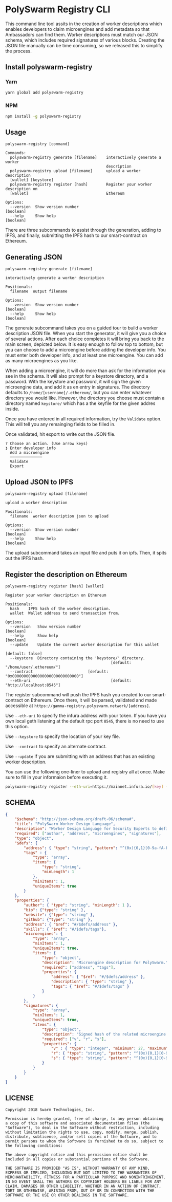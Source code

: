 # PolySwarm Registry CLI

This command line tool assits in the creation of worker descriptions which enables developers to claim microengines and add metadata so that Ambassadors can find them.
Worker descriptions must match our JSON schema, which includes required signatures of various blocks.
Creating the JSON file manually can be time consuming, so we released this to simplify the process.

## Install polyswarm-registry

### Yarn

```sh
yarn global add polyswarm-registry
```

### NPM

```sh
npm install -g polyswarm-registry
```

## Usage

```text
polyswarm-registry [command]

Commands:
  polyswarm-registry generate [filename]    interactively generate a worker
                                            description
  polyswarm-registry upload [filename]      upload a worker description
  [wallet] [keystore]
  polyswarm-registry register [hash]        Register your worker description on
  [wallet]                                  Ethereum

Options:
  --version  Show version number                                       [boolean]
  --help     Show help                                                 [boolean]
```

There are three subcommands to assist through the generation, adding to IPFS, and finally, submitting the IPFS hash to our smart-contract on Ethereum.

## Generating JSON

```text
polyswarm-registry generate [filename]

interactively generate a worker description

Positionals:
  filename  output filename

Options:
  --version  Show version number                                       [boolean]
  --help     Show help                                                 [boolean]
```

The generate subcommand takes you on a guided tour to build a worker description JSON file.
When you start the generator, it will give you a choice of several actions.
After each choice completes it will bring you back to the main screen, depicted below.
It is easy enough to follow top to bottom, but you can choose to add a microengine before adding the developer info.
You must enter both developer info, and at least one microengine. You can add as many microengines as you like.

When adding a microengine, it will do more than ask for the information you see in the schema.
It will also prompt for a keystore directory, and a password.
With the keystore and password, it will sign the given microengine data, and add it as en entry in signatures.
The directory defaults to `/home/[username]/.ethereum/`, but you can enter whatever directory you would like.
However, the directory you choose must contain a directory named `keystore/` which has a the keyfile for the given addres inside.

Once you have entered in all required information, try the `Validate` option.
This will tell you any remainging fields to be filled in.

Once validated, hit export to write out the JSON file.

```text
? Choose an action. (Use arrow keys)
❯ Enter developer info
  Add a microengine
  ──────────────
  Validate
  Export
```

## Upload JSON to IPFS

```text
polyswarm-registry upload [filename]

upload a worker description

Positionals:
  filename  worker description json to upload

Options:
  --version  Show version number                                       [boolean]
  --help     Show help                                                 [boolean]
```

The upload subcommand takes an input file and puts it on ipfs.
Then, it spits out the IPFS hash.

## Register the description on Ethereum

```text
polyswarm-registry register [hash] [wallet]

Register your worker description on Ethereum

Positionals:
  hash    IPFS hash of the worker description.
  wallet  Wallet address to send transaction from.

Options:
  --version   Show version number                                      [boolean]
  --help      Show help                                                [boolean]
  --update    Update the current worker description for this wallet
                                                                [default: false]
  --keystore  Directory containing the 'keystore/' directory.
                                              [default: "/home/user/.ethereum/"]
  --contract                        [default: "0x00000000000000000000000000000"]
  --eth-uri                                   [default: "http://localhost:8545"]
```

The register subcommand will push the IPFS hash you created to our smart-contract on Ethereum.
Once there, it will be parsed, validated and made accessible at `https://gamma-registry.polyswarm.network/[address]`.

Use `--eth-uri` to specify the infura address with your token.
If you have you own local geth listening at the default rpc port `8545`, there is no need to use this option.

Use `--keystore` to specify the location of your key file.

Use `--contract` to specify an alternate contract.

Use `--update` if you are submitting with an address that has an existing worker description.

You can use the following one-liner to upload and registry all at once.
Make sure to fill in your informaion before executing it.

```sh
polyswarm-registry register --eth-uri=https://mainnet.infura.io/[key] --keystore /path/to/keystore $(polyswarm-registry upload [file]) [address]
```

## SCHEMA

```json
{
    "$schema": "http://json-schema.org/draft-06/schema#",
    "title": "PolySwarm Worker Design Language",
    "description": "Worker Design Language for Security Experts to define their PolySwarm microengines.",
    "required": ["author", "address", "microengines", "signatures"],
    "type": "object",
    "$defs": {
        "address": { "type": "string", "pattern": "^(0x){0,1}[0-9a-fA-F]{40}$" },
        "tags" : {
            "type": "array",
            "items": {
                "type": "string",
                "minLength": 1
            },
            "minItems": 1,
            "uniqueItems": true
        }
    },
    "properties": {
        "author": { "type": "string", "minLength": 1 },
        "bio": {"type": "string" },
        "website": {"type": "string" },
        "github": {"type": "string" },
        "address": { "$ref": "#/$defs/address" },
        "skills": { "$ref": "#/$defs/tags"},
        "microengines": {
            "type": "array",
            "minItems": 1,
            "uniqueItems": true,
            "items": {
                "type": "object",
                "description": "Microengine description for PolySwarm.",
                "required": ["address", "tags"],
                "properties": {
                    "address": { "$ref": "#/$defs/address" },
                    "description": { "type": "string" },
                    "tags": { "$ref": "#/$defs/tags" }
                }
            }
        },
        "signatures": {
            "type": "array",
            "minItems": 1,
            "uniqueItems": true,
            "items": {
                "type": "object",
                "description": "Signed hash of the related microengine object. Must be entered in the same order.",
                "required": ["v", "r", "s"],
                "properties": {
                    "v" : { "type": "integer", "minimum": 27, "maximum": 28, "exclusiveMaximum": false },
                    "r": { "type": "string", "pattern": "^(0x){0,1}[0-9a-fA-F]{64}$" },
                    "s": { "type": "string", "pattern": "^(0x){0,1}[0-9a-fA-F]{64}$" }
                }
            }
        }
    }
}
```

## LICENSE

```text
Copyright 2018 Swarm Technologies, Inc.

Permission is hereby granted, free of charge, to any person obtaining a copy of this software and associated documentation files (the "Software"), to deal in the Software without restriction, including without limitation the rights to use, copy, modify, merge, publish, distribute, sublicense, and/or sell copies of the Software, and to permit persons to whom the Software is furnished to do so, subject to the following conditions:

The above copyright notice and this permission notice shall be included in all copies or substantial portions of the Software.

THE SOFTWARE IS PROVIDED "AS IS", WITHOUT WARRANTY OF ANY KIND, EXPRESS OR IMPLIED, INCLUDING BUT NOT LIMITED TO THE WARRANTIES OF MERCHANTABILITY, FITNESS FOR A PARTICULAR PURPOSE AND NONINFRINGEMENT. IN NO EVENT SHALL THE AUTHORS OR COPYRIGHT HOLDERS BE LIABLE FOR ANY CLAIM, DAMAGES OR OTHER LIABILITY, WHETHER IN AN ACTION OF CONTRACT, TORT OR OTHERWISE, ARISING FROM, OUT OF OR IN CONNECTION WITH THE SOFTWARE OR THE USE OR OTHER DEALINGS IN THE SOFTWARE.
```